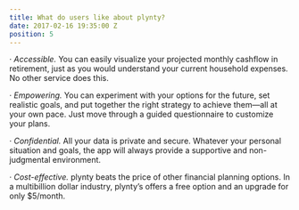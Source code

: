```yaml
---
title: What do users like about plynty?
date: 2017-02-16 19:35:00 Z
position: 5
---
```


· *Accessible.* You can easily visualize your projected monthly cashflow in retirement, just as you would understand your current household expenses. No other service does this.

· *Empowering.* You can experiment with your options for the future, set realistic goals, and put together the right strategy to achieve them—all at your own pace. Just move through a guided questionnaire to customize your plans.

· *Confidential.* All your data is private and secure. Whatever your personal situation and goals, the app will always provide a supportive and non-judgmental environment.

· *Cost-effective.* plynty beats the price of other financial planning options. In a multibillion dollar industry, plynty’s offers a free option and an upgrade for only $5/month.